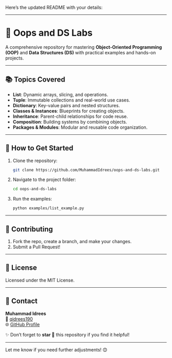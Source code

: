 Here’s the updated README with your details:  

---

# 🚀 Oops and DS Labs  

A comprehensive repository for mastering **Object-Oriented Programming (OOP)** and **Data Structures (DS)** with practical examples and hands-on projects.  

---

## 📚 Topics Covered  
- **List**: Dynamic arrays, slicing, and operations.  
- **Tuple**: Immutable collections and real-world use cases.  
- **Dictionary**: Key-value pairs and nested structures.  
- **Classes & Instances**: Blueprints for creating objects.  
- **Inheritance**: Parent-child relationships for code reuse.  
- **Composition**: Building systems by combining objects.  
- **Packages & Modules**: Modular and reusable code organization.  

---

## 🚀 How to Get Started  
1. Clone the repository:  
   ```bash
   git clone https://github.com/MuhammadIdrees/oops-and-ds-labs.git
   ```  
2. Navigate to the project folder:  
   ```bash
   cd oops-and-ds-labs
   ```  
3. Run the examples:  
   ```bash
   python examples/list_example.py
   ```  

---

## 🤝 Contributing  
1. Fork the repo, create a branch, and make your changes.  
2. Submit a Pull Request!  

---

## 📜 License  
Licensed under the MIT License.  

---

## 💌 Contact  
**Muhammad Idrees**  
📧 [qidrees190](mailto:qidrees190)  
🌐 [GitHub Profile](https://github.com/MuhammadIdrees)  

✨ Don’t forget to **star 🌟** this repository if you find it helpful!  

--- 

Let me know if you need further adjustments! 😊

